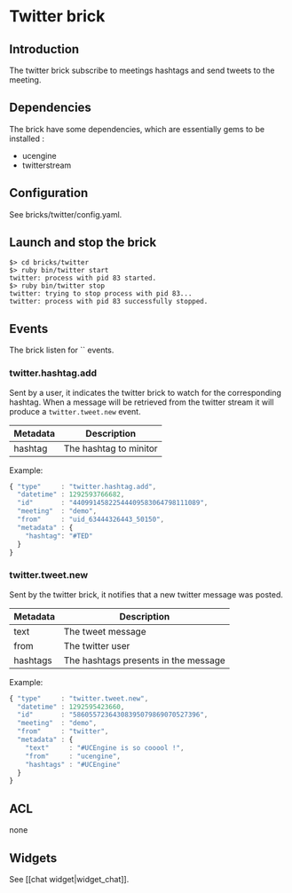 # Twitter brick

## Introduction

The twitter brick subscribe to meetings hashtags and send tweets to the meeting.

## Dependencies

The brick have some dependencies, which are essentially gems to be installed :

* ucengine
* twitterstream

## Configuration

See bricks/twitter/config.yaml.

## Launch and stop the brick

    $> cd bricks/twitter
    $> ruby bin/twitter start
    twitter: process with pid 83 started.
    $> ruby bin/twitter stop
    twitter: trying to stop process with pid 83...
    twitter: process with pid 83 successfully stopped.

## Events

The brick listen for `` events. 

### twitter.hashtag.add

Sent by a user, it indicates the twitter brick to watch for the corresponding
hashtag. When a message will be retrieved from the twitter stream it will
produce a `twitter.tweet.new` event.

Metadata       | Description
---------------|-------------------------------------------------------------------------------------------------------
hashtag        | The hashtag to minitor

Example:

```javascript
{ "type"     : "twitter.hashtag.add",
  "datetime" : 1292593766682,
  "id"       : "44099145822544409583064798111089",
  "meeting"  : "demo",
  "from"     : "uid_63444326443_50150",
  "metadata" : {
    "hashtag": "#TED"
  }
}
```

### twitter.tweet.new

Sent by the twitter brick, it notifies that a new twitter message was posted.

Metadata       | Description
---------------|-------------------------------------------------------------------------------------------------------
text           | The tweet message
from           | The twitter user
hashtags       | The hashtags presents in the message

Example:

```javascript
{ "type"     : "twitter.tweet.new",
  "datetime" : 1292595423660,
  "id"       : "58605572364308395079869070527396",
  "meeting"  : "demo",
  "from"     : "twitter",
  "metadata" : {
    "text"     : "#UCEngine is so cooool !",
    "from"     : "ucengine",
    "hashtags" : "#UCEngine"
  }
}
```

## ACL

none

## Widgets

See [[chat widget|widget_chat]].
